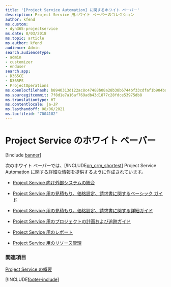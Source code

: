```yaml
---
title: '[Project Service Automation] に関するホワイト ペーパー'
description: Project Service 用ホワイト ペーパーのコレクション
author: kfend
ms.custom:
- dyn365-projectservice
ms.date: 8/03/2018
ms.topic: article
ms.author: kfend
audience: Admin
search.audienceType:
- admin
- customizer
- enduser
search.app:
- D365CE
- D365PS
- ProjectOperations
ms.openlocfilehash: b8940313d122ac8c47488b08a28b38b6744bf33cdfaf1b904ba184bd9956c369
ms.sourcegitcommit: 7f8d1e7a16af769adb43d1877c28fdce53975db8
ms.translationtype: HT
ms.contentlocale: ja-JP
ms.lasthandoff: 08/06/2021
ms.locfileid: "7004182"
---
```

# <a name="white-papers-for-project-service"></a>Project Service のホワイト ペーパー

[!include [banner](../includes/psa-now-project-operations.md)]

次のホワイト ペーパーでは、[!INCLUDE[pn_crm_shortest](../includes/pn-crm-shortest.md)] Project Service Automation に関する詳細な情報を提供するように作成されています。

-   [Project Service 向け外部システムの統合](https://go.microsoft.com/fwlink/?LinkId=825445)

-   [Project Service 用の見積もり、価格設定、請求書に関するベーシック ガイド](https://go.microsoft.com/fwlink/?LinkId=825241)

-   [Project Service 用の見積もり、価格設定、請求書に関する詳細ガイド](https://go.microsoft.com/fwlink/?LinkId=825242)

-   [Project Service 用のプロジェクトの計画および追跡ガイド](https://go.microsoft.com/fwlink/?LinkId=825243)

-   [Project Service 用のレポート](https://go.microsoft.com/fwlink/?LinkId=825446)

-   [Project Service 用のリソース管理](https://go.microsoft.com/fwlink/?LinkId=825244)

### <a name="see-also"></a>関連項目
 [Project Service の概要](../psa/overview.md)


[!INCLUDE[footer-include](../includes/footer-banner.md)]